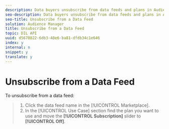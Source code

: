 ```yaml
---
description: Data buyers unsubscribe from data feeds and plans in Audience Marketplace > Marketplace.
seo-description: Data buyers unsubscribe from data feeds and plans in Audience Marketplace > Marketplace.
seo-title: Unsubscribe from a Data Feed
solution: Audience Manager
title: Unsubscribe from a Data Feed
topic: DIL API
uuid: d5670822-6db3-40e6-ba81-dfdb34c1e646
index: y
internal: n
snippet: y
translate: y
---
```


# Unsubscribe from a Data Feed

To unsubscribe from a data feed: 

>1. Click the data feed name in the [!UICONTROL  Marketplace].
>1. In the [!UICONTROL  Use Case] section find the plan you want to use and move the **[!UICONTROL  Subscription]** slider to **[!UICONTROL  Off]**.
